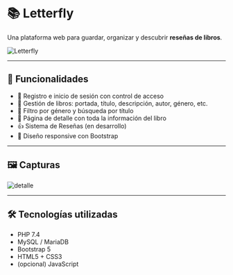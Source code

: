 # 📚 Letterfly

Una plataforma web para guardar, organizar y descubrir **reseñas de libros**.

![Letterfly](https://github.com/user-attachments/assets/eacccf9f-2d51-49fa-bd45-dd141187050c)


---

## 🚀 Funcionalidades

- 🔐 Registro e inicio de sesión con control de acceso
- 🧠 Gestión de libros: portada, título, descripción, autor, género, etc.
- 🧾 Filtro por género y búsqueda por título
- 📄 Página de detalle con toda la información del libro
- 👍 Sistema de Reseñas (en desarrollo)
- 📱 Diseño responsive con Bootstrap

---

## 🖼️ Capturas

![detalle](https://github.com/user-attachments/assets/c385fcd5-7e86-424b-b370-5b7cbb295071)


---

## 🛠️ Tecnologías utilizadas

- PHP 7.4
- MySQL / MariaDB
- Bootstrap 5
- HTML5 + CSS3
- (opcional) JavaScript
